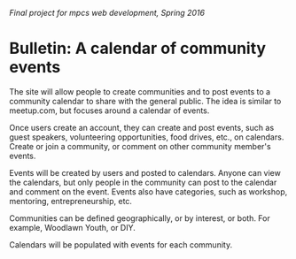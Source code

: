 *Final project for mpcs web development, Spring 2016*

# Bulletin: A calendar of community events

The site will allow people to create communities and to post events to a community calendar to share with the general public. The idea is similar to meetup.com, but focuses around a calendar of events.

Once users create an account, they can create and post events, such as guest speakers, volunteering opportunities, food drives, etc., on calendars. Create or join a community, or comment on other community member's events.

Events will be created by users and posted to calendars. Anyone can view the calendars, but only people in the community can post to the calendar and comment on the event. Events also have categories, such as workshop, mentoring, entrepreneurship, etc.

Communities can be defined geographically, or by interest, or both. For example, Woodlawn Youth, or DIY.

Calendars will be populated with events for each community.